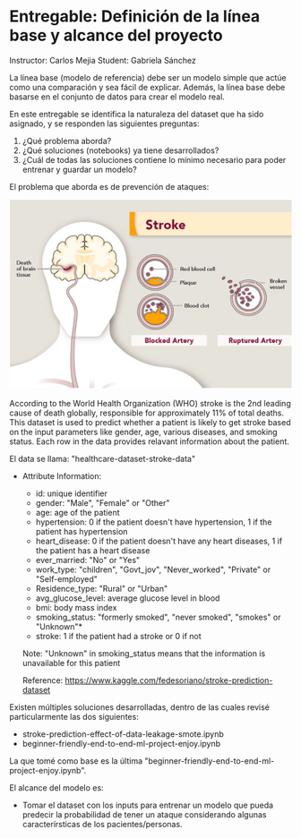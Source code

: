 # Entregable: Definición de la línea base y alcance del proyecto

Instructor: Carlos Mejia
Student: Gabriela Sánchez

La línea base (modelo de referencia) debe ser un modelo simple que actúe como una comparación y sea fácil de explicar. Además, la línea base debe basarse en el conjunto de datos para crear el modelo real.

En este entregable se identifica la naturaleza del dataset que ha sido asignado, y se responden las siguientes preguntas:

1. ¿Qué problema aborda?
2. ¿Qué soluciones (notebooks) ya tiene desarrollados?
3. ¿Cuál de todas las soluciones contiene lo mínimo necesario para
poder entrenar y guardar un modelo?

El problema que aborda es de prevención de ataques:

![Alt text](stroke.png)

According to the World Health Organization (WHO) stroke is the 2nd leading cause of death globally, responsible for approximately 11% of total deaths. This dataset is used to predict whether a patient is likely to get stroke based on the input parameters like gender, age, various diseases, and smoking status. Each row in the data provides relavant information about the patient.

El data se llama: "healthcare-dataset-stroke-data"

* Attribute Information:

    - id: unique identifier
    - gender: "Male", "Female" or "Other"
    - age: age of the patient
    - hypertension: 0 if the patient doesn't have hypertension, 1 if the patient has hypertension
    - heart_disease: 0 if the patient doesn't have any heart diseases, 1 if the patient has a heart disease
    - ever_married: "No" or "Yes"
    - work_type: "children", "Govt_jov", "Never_worked", "Private" or "Self-employed"
    - Residence_type: "Rural" or "Urban"
    - avg_glucose_level: average glucose level in blood
    - bmi: body mass index
    - smoking_status: "formerly smoked", "never smoked", "smokes" or "Unknown"*
    - stroke: 1 if the patient had a stroke or 0 if not
    
    Note: "Unknown" in smoking_status means that the information is unavailable for this patient
    
    Reference: https://www.kaggle.com/fedesoriano/stroke-prediction-dataset


Existen múltiples soluciones desarrolladas, dentro de las cuales revisé particularmente las dos siguientes:

- stroke-prediction-effect-of-data-leakage-smote.ipynb
- beginner-friendly-end-to-end-ml-project-enjoy.ipynb

La que tomé como base es la última "beginner-friendly-end-to-end-ml-project-enjoy.ipynb".

El alcance del modelo es:
- Tomar el dataset con los inputs para entrenar un modelo que pueda predecir la probabilidad de tener un ataque considerando algunas caracterírsticas de los pacientes/personas.